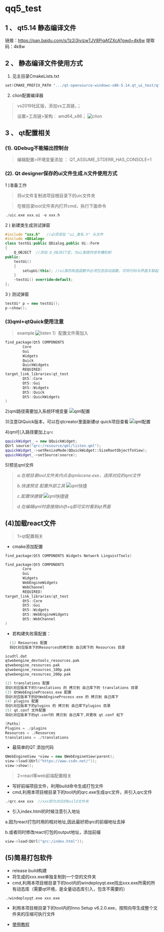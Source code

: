 # qq5_test

## 1 、 qt5.14 静态编译文件
链接：https://pan.baidu.com/s/1z2i3iyizwTJV8PigAfZXcA?pwd=4k8w
提取码：4k8w

## 2 、 静态编译文件使用方式
1) 见主目录CmakeLists.txt
```c++
set(CMAKE_PREFIX_PATH ".../qt-opensource-windows-x86-5.14.qt_ui_test/qt-opensource-windows-x86-5.14.qt_ui_test/5.14.qt_ui_test/msvc2017")
```
2) clion配置编译器

> vs2019社区版，添加vs工具链，；
> 
>设置>工具链>架构： amd64_x86；
![clion](/example/clion配置.png)
## 3 、 qt配置相关

### (1). QDebug不能输出控制台
>编辑配置>环境变量添加 ： QT_ASSUME_STDERR_HAS_CONSOLE=1

### (2). Qt designer保存的ui文件生成.h文件使用方式
1 )准备工作
> 将ui文件复制进项目根目录下的uic文件夹

>在根目录tool文件夹内打开cmd，执行下面命令
```c++
./uic.exe xxx.ui -o xxx.h
```
2 ) 新建类生成测试弹窗
```c++
#include "xxx.h"   //必须添加 "ui_类名.h" 头文件
#include <QDialog>
class testUi:public QDialog,public Ui::Form
{
    Q_OBJECT  //添加 Q_OBJECT宏，为ui类提供信号槽机制
public:
    testUi()
    {
        setupUi(this); //ui类的构造函数中必须包含启动函数，可将代码与界面关联起来。
    }
    ~testUi() override=default;
};
```
3 ) 测试弹窗
```c++
testUi* p = new testUi();
p->show();
```
### (3)qml+qtQuick使用注意
>example
![listen](/example/listen.png)
1）配置文件需加入
```c++
find_package(Qt5 COMPONENTS
        Core
        Gui
        Widgets
        Quick
        QuickWidgets
        REQUIRED)
target_link_libraries(qt_test
        Qt5::Core
        Qt5::Gui
        Qt5::Widgets
        Qt5::Quick
        Qt5::QuickWidgets
)
```
2)qml路径需要加入系统环境变量
![qml配置](/example/qml配置.png)

3)注意QtQuick版本，可以在qtcreator里面新建qt quick项目查看
![qml配置](/example/quick版本.png)

4)qml引入路径要加上`qrc`
```c++
qquickWidget_ = new QQuickWidget;
QUrl source("qrc:/resource/qml/listen.qml");
qquickWidget_->setResizeMode(QQuickWidget::SizeRootObjectToView);
qquickWidget_->setSource(source);
```
5)预览qml文件
>*a.在根目录tool文件夹内点击qmlscene.exe，选择对应的qml文件*
> 
>*b.快速预览  配置外部工具*
![qml快捷](./example/qml快捷.png)
> 
>*c.配置快捷键*
![qml快捷键](./example/qml快捷键.png)
> 
>*d.在编辑qml时直接按shift+q即可实时看到qt界面*

## (4)加载react文件
>1>qt配置相关
- cmake添加配置
```c++
find_package(Qt5 COMPONENTS Widgets Network LinguistTools)

find_package(Qt5 COMPONENTS
        Core
        Gui
        Widgets
        WebEngineWidgets
        WebChannel
        REQUIRED)
target_link_libraries(qt_test
        Qt5::Core
        Qt5::Gui
        Qt5::Widgets
        Qt5::WebEngineWidgets
        Qt5::WebChannel
)
```
- 若构建失败需配置：
```c++
  (1) Resources 配置
  将Qt对应版本下的Resources的拷贝到 自己库下的 Resources 目录
```
```c++
icudtl.dat
qtwebengine_devtools_resources.pak
qtwebengine_resources.pak
qtwebengine_resources_100p.pak
qtwebengine_resources_200p.pak
```
```c++
(2) translations 配置
将Qt对应版本下的translations 的 拷贝到 自己库下的 translations 目录
(3) QtWebEngineProcess.exe 配置
将Qt对应版本下的QtWebEngineProcess.exe 的 拷贝到 自己库下
(4) plugins 配置
将Qt对应版本下的plugins 的 拷贝到 自己库下plugins 目录
(5) qt.conf 文件配置
将Qt对应版本下的qt.conf的 拷贝到 自己库下,并更改 qt.conf 如下
```
```c++
[Paths]
Plugins = ./plugins
Resources = ./Resources
translations = ./translations
```
- 最简单的QT 添加代码
```c++
QWebEngineView *view = new QWebEngineView(parent);
view->load(QUrl("https://www.csdn.net/"));
view->show();
```
>2>react等web前端配置相关
- 写好前端项目文件，利用build命令生成打包文件
- cmd,利用本项目根目录下的tool内的qrc.exe生成qrc文件，并引入qrc文件
```c++
./qrc.exe xxx  //xxx即为对应的build文件夹
```
- 引入index.html的时候注意引入地址

a.因为react打包时用的相对地址,因此最好把qrc的前缀地址去掉

b.或者同时修改react打包的output地址，添加前缀
```c++
view->load(QUrl("qrc:/index.html"));
```

## (5)简易打包软件
- release build构建
- 将生成的xxx.exe单独复制到一个空的文件夹
- cmd,利用本项目根目录下的tool内的windeployqt.exe找出xxx.exe所需的所有动态库（需要qt环境，是全量动态库引入，包含不需要的）
```c++
./windeployqt.exe xxx.exe
```
- 利用本项目根目录下的tool内的Inno Setup v6.2.0.exe，按照向导生成整个文件夹的压缩可执行文件

- [使用教程](https://blog.csdn.net/jg_csdn/article/details/124693110?ops_request_misc=%257B%2522request%255Fid%2522%253A%2522169361655316800186544935%2522%252C%2522scm%2522%253A%252220140713.130102334..%2522%257D&request_id=169361655316800186544935&biz_id=0&utm_medium=distribute.pc_search_result.none-task-blog-2~all~top_click~default-2-124693110-null-null.142^v93^insert_down28v1&utm_term=inno%20setup&spm=1018.2226.3001.4187)